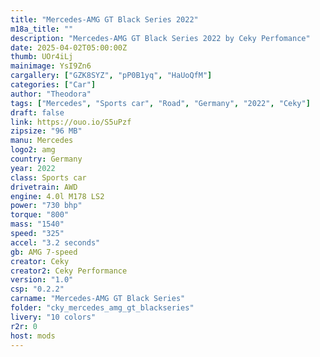 ```yaml
---
title: "Mercedes-AMG GT Black Series 2022"
m18a_title: ""
description: "Mercedes-AMG GT Black Series 2022 by Ceky Perfomance"
date: 2025-04-02T05:00:00Z
thumb: UOr4iLj
mainimage: YsI9Zn6
cargallery: ["GZK8SYZ", "pP0B1yq", "HaUoQfM"]
categories: ["Car"]
author: "Theodora"
tags: ["Mercedes", "Sports car", "Road", "Germany", "2022", "Ceky"]
draft: false
link: https://ouo.io/S5uPzf
zipsize: "96 MB"
manu: Mercedes
logo2: amg
country: Germany
year: 2022
class: Sports car
drivetrain: AWD
engine: 4.0l M178 LS2
power: "730 bhp"
torque: "800"
mass: "1540"
speed: "325"
accel: "3.2 seconds"
gb: AMG 7-speed
creator: Ceky
creator2: Ceky Performance
version: "1.0"
csp: "0.2.2"
carname: "Mercedes-AMG GT Black Series"
folder: "cky_mercedes_amg_gt_blackseries"
livery: "10 colors"
r2r: 0
host: mods
---
```

